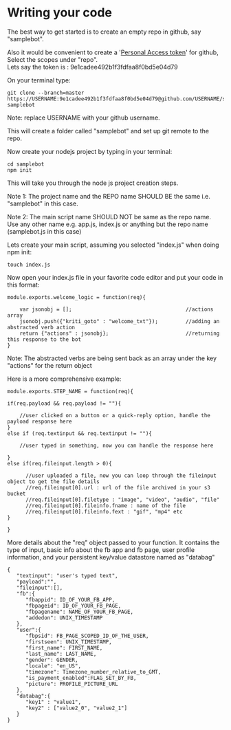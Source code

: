 # Writing your code

The best way to get started is to create an empty repo in github, say "samplebot".

Also it would be convenient to create a '[Personal Access token](https://github.com/settings/tokens)' for github, Select the scopes under "repo".   
Lets say the token is : 9e1cadee492b1f3fdfaa8f0bd5e04d79

On your terminal type:

```
git clone --branch=master https://USERNAME:9e1cadee492b1f3fdfaa8f0bd5e04d79@github.com/USERNAME/samplebot.git samplebot

```

Note: replace USERNAME with your github username.

This will create a folder called "samplebot" and set up git remote to the repo. 

Now create your nodejs project by typing in your terminal:

```
cd samplebot
npm init
```

This will take you through the node js project creation steps.

Note 1: The project name and the REPO name SHOULD BE the same i.e. "samplebot" in this case.

Note 2: The main script name SHOULD NOT be same as the repo name. Use any other name e.g. app.js, index.js or anything but  the repo name \(samplebot.js in this case\)

Lets create your main script, assuming you selected "index.js" when doing npm init:

```
touch index.js
```

Now open your index.js file in your favorite code editor and put your code in this format:

```
module.exports.welcome_logic = function(req){

    var jsonobj = [];                                     //actions array
    jsonobj.push({"kriti_goto" : "welcome_txt"});         //adding an abstracted verb action
    return {"actions" : jsonobj};                         //returning this response to the bot 
}
```

Note: The abstracted verbs are being sent back as an array under the key "actions" for the return object



Here is a more comprehensive example:

```
module.exports.STEP_NAME = function(req){

if(req.payload && req.payload != ""){

    //user clicked on a button or a quick-reply option, handle the payload response here
}
else if (req.textinput && req.textinput != ""){

    //user typed in something, now you can handle the response here

}  
else if(req.fileinput.length > 0){

      //user uploaded a file, now you can loop through the fileinput object to get the file details
      //req.fileinput[0].url : url of the file archived in your s3 bucket
      //req.fileinput[0].filetype : "image", "video", "audio", "file"
      //req.fileinput[0].fileinfo.fname : name of the file 
      //req.fileinput[0].fileinfo.fext : "gif", "mp4" etc
}

}
```



More details about the "req" object passed to your function. It contains the type of input, basic info about the fb app and fb page, user profile information, and your persistent key/value datastore named as "databag"

```
{  
   "textinput": "user's typed text",
   "payload":"",
   "fileinput":[],
   "fb":{  
      "fbappid": ID_OF_YOUR_FB_APP,
      "fbpageid": ID_OF_YOUR_FB_PAGE,
      "fbpagename": NAME_OF_YOUR_FB_PAGE,
      "addedon": UNIX_TIMESTAMP
   },
   "user":{  
      "fbpsid": FB_PAGE_SCOPED_ID_OF_THE_USER,
      "firstseen": UNIX_TIMESTAMP,
      "first_name": FIRST_NAME,
      "last_name": LAST_NAME,
      "gender": GENDER,
      "locale": "en_US",
      "timezone": Timezone_number_relative_to_GMT,
      "is_payment_enabled":FLAG_SET_BY_FB,
      "picture": PROFILE_PICTURE_URL
   },
   "databag":{  
      "key1" : "value1", 
      "key2" : ["value2_0", "value2_1"]
   }
}
```



